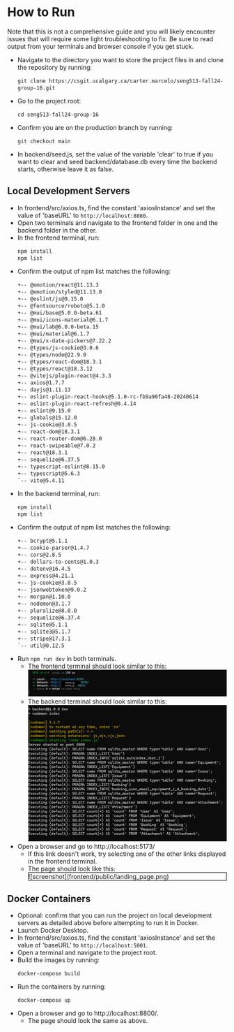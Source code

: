 # How to Run
Note that this is not a comprehensive guide and you will likely encounter issues that will require some light troubleshooting to fix. Be sure to read output from your terminals and browser console if you get stuck.

- Navigate to the directory you want to store the project files in and clone the repository by running:
  ```
  git clone https://csgit.ucalgary.ca/carter.marcelo/seng513-fall24-group-16.git
  ```
- Go to the project root:
  ```
  cd seng513-fall24-group-16
  ```
- Confirm you are on the production branch by running:
  ```
  git checkout main
  ```
- In backend/seed.js, set the value of the variable 'clear' to true if you want to clear and seed backend/database.db every time the backend starts, otherwise leave it as false.

## Local Development Servers
- In frontend/src/axios.ts, find the constant 'axiosInstance' and set the value of 'baseURL' to `http://localhost:8080`.
- Open two terminals and navigate to the frontend folder in one and the backend folder in the other.
- In the frontend terminal, run:
  ```
  npm install
  npm list
  ``` 
- Confirm the output of npm list matches the following:
  ```
  +-- @emotion/react@11.13.3
  +-- @emotion/styled@11.13.0
  +-- @eslint/js@9.15.0
  +-- @fontsource/roboto@5.1.0
  +-- @mui/base@5.0.0-beta.61
  +-- @mui/icons-material@6.1.7
  +-- @mui/lab@6.0.0-beta.15
  +-- @mui/material@6.1.7
  +-- @mui/x-date-pickers@7.22.2
  +-- @types/js-cookie@3.0.6
  +-- @types/node@22.9.0
  +-- @types/react-dom@18.3.1
  +-- @types/react@18.3.12
  +-- @vitejs/plugin-react@4.3.3
  +-- axios@1.7.7
  +-- dayjs@1.11.13
  +-- eslint-plugin-react-hooks@5.1.0-rc-fb9a90fa48-20240614
  +-- eslint-plugin-react-refresh@0.4.14
  +-- eslint@9.15.0
  +-- globals@15.12.0
  +-- js-cookie@3.0.5
  +-- react-dom@18.3.1
  +-- react-router-dom@6.28.0
  +-- react-swipeable@7.0.2
  +-- react@18.3.1
  +-- sequelize@6.37.5
  +-- typescript-eslint@8.15.0
  +-- typescript@5.6.3
  `-- vite@5.4.11
  ```
- In the backend terminal, run:
  ```
  npm install
  npm list
  ``` 
- Confirm the output of npm list matches the following:
  ```
  +-- bcrypt@5.1.1
  +-- cookie-parser@1.4.7
  +-- cors@2.8.5
  +-- dollars-to-cents@1.0.3
  +-- dotenv@16.4.5
  +-- express@4.21.1
  +-- js-cookie@3.0.5
  +-- jsonwebtoken@9.0.2
  +-- morgan@1.10.0
  +-- nodemon@3.1.7
  +-- pluralize@8.0.0
  +-- sequelize@6.37.4
  +-- sqlite@5.1.1
  +-- sqlite3@5.1.7
  +-- stripe@17.3.1
  `-- util@0.12.5
  ```
- Run `npm run dev` in both terminals.
  - The frontend terminal should look similar to this:
    ![screenshot](frontend/public/frontend_terminal_dev.png)
  - The backend terminal should look similar to this:
    ![screenshot](frontend/public/backend_terminal_dev.png)
- Open a browser and go to http://localhost:5173/
  - If this link doesn't work, try selecting one of the other links displayed in the frontend terminal.
  - The page should look like this:<br>
    <div style="border: 1px solid black;">![screenshot](frontend/public/landing_page.png)</div>

## Docker Containers
- Optional: confirm that you can run the project on local development servers as detailed above before attempting to run it in Docker.
- Launch Docker Desktop.
- In frontend/src/axios.ts, find the constant 'axiosInstance' and set the value of 'baseURL' to `http://localhost:5001`.
- Open a terminal and navigate to the project root.
- Build the images by running:
  ```
  docker-compose build
  ```
- Run the containers by running:
  ```
  docker-compose up
  ```
- Open a browser and go to http://localhost:8800/.
  - The page should look the same as above.
